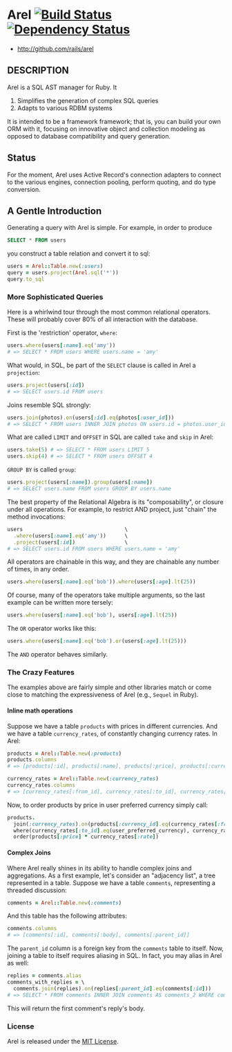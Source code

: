 # Arel [![Build Status](https://secure.travis-ci.org/rails/arel.png)](http://travis-ci.org/rails/arel) [![Dependency Status](https://gemnasium.com/rails/arel.png)](https://gemnasium.com/rails/arel)

* http://github.com/rails/arel

## DESCRIPTION

Arel is a SQL AST manager for Ruby. It

1. Simplifies the generation of complex SQL queries
2. Adapts to various RDBM systems

It is intended to be a framework framework; that is, you can build your own ORM
with it, focusing on innovative object and collection modeling as opposed to
database compatibility and query generation.

## Status

For the moment, Arel uses Active Record's connection adapters to connect to the various engines, connection pooling, perform quoting, and do type conversion.

## A Gentle Introduction

Generating a query with Arel is simple. For example, in order to produce

```sql
SELECT * FROM users
```

you construct a table relation and convert it to sql:

```ruby
users = Arel::Table.new(:users)
query = users.project(Arel.sql('*'))
query.to_sql
```

### More Sophisticated Queries

Here is a whirlwind tour through the most common relational operators. These will probably cover 80% of all interaction with the database.

First is the 'restriction' operator, `where`:

```ruby
users.where(users[:name].eq('amy'))
# => SELECT * FROM users WHERE users.name = 'amy'
```

What would, in SQL, be part of the `SELECT` clause is called in Arel a `projection`:

```ruby
users.project(users[:id])
# => SELECT users.id FROM users
```

Joins resemble SQL strongly:

```ruby
users.join(photos).on(users[:id].eq(photos[:user_id]))
# => SELECT * FROM users INNER JOIN photos ON users.id = photos.user_id
```

What are called `LIMIT` and `OFFSET` in SQL are called `take` and `skip` in Arel:

```ruby
users.take(5) # => SELECT * FROM users LIMIT 5
users.skip(4) # => SELECT * FROM users OFFSET 4
```

`GROUP BY` is called `group`:

```ruby
users.project(users[:name]).group(users[:name])
# => SELECT users.name FROM users GROUP BY users.name
```

The best property of the Relational Algebra is its "composability", or closure under all operations. For example, to restrict AND project, just "chain" the method invocations:

```ruby
users                                 \
  .where(users[:name].eq('amy'))      \
  .project(users[:id])                \
# => SELECT users.id FROM users WHERE users.name = 'amy'
```

All operators are chainable in this way, and they are chainable any number of times, in any order.

```ruby
users.where(users[:name].eq('bob')).where(users[:age].lt(25))
```

Of course, many of the operators take multiple arguments, so the last example can be written more tersely:

```ruby
users.where(users[:name].eq('bob'), users[:age].lt(25))
```

The `OR` operator works like this:

```ruby
users.where(users[:name].eq('bob').or(users[:age].lt(25)))
```

The `AND` operator behaves similarly.

### The Crazy Features

The examples above are fairly simple and other libraries match or come close to matching the expressiveness of Arel (e.g., `Sequel` in Ruby).

#### Inline math operations

Suppose we have a table `products` with prices in different currencies. And we have a table `currency_rates`, of constantly changing currency rates. In Arel:

```ruby
products = Arel::Table.new(:products)
products.columns
# => [products[:id], products[:name], products[:price], products[:currency_id]]

currency_rates = Arel::Table.new(:currency_rates)
currency_rates.columns
# => [currency_rates[:from_id], currency_rates[:to_id], currency_rates[:date], currency_rates[:rate]]
```

Now, to order products by price in user preferred currency simply call:

```ruby
products.
  join(:currency_rates).on(products[:currency_id].eq(currency_rates[:from_id])).
  where(currency_rates[:to_id].eq(user_preferred_currency), currency_rates[:date].eq(Date.today)).
  order(products[:price] * currency_rates[:rate])
```

#### Complex Joins

Where Arel really shines in its ability to handle complex joins and aggregations. As a first example, let's consider an "adjacency list", a tree represented in a table. Suppose we have a table `comments`, representing a threaded discussion:

```ruby
comments = Arel::Table.new(:comments)
```

And this table has the following attributes:

```ruby
comments.columns
# => [comments[:id], comments[:body], comments[:parent_id]]
```

The `parent_id` column is a foreign key from the `comments` table to itself. Now, joining a table to itself requires aliasing in SQL. In fact, you may alias in Arel as well:

```ruby
replies = comments.alias
comments_with_replies = \
  comments.join(replies).on(replies[:parent_id].eq(comments[:id]))
# => SELECT * FROM comments INNER JOIN comments AS comments_2 WHERE comments_2.parent_id = comments.id
```

This will return the first comment's reply's body.

### License

Arel is released under the [MIT License](http://opensource.org/licenses/MIT).
